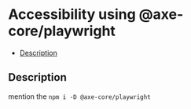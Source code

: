 # Accessibility using @axe-core/playwright

- [Description](#description)

## Description

mention the `npm i -D @axe-core/playwright`
